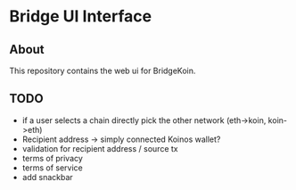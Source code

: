 # Bridge UI Interface

## About

This repository contains the web ui for BridgeKoin.

## TODO

- if a user selects a chain directly pick the other network (eth->koin, koin->eth)
- Recipient address -> simply connected Koinos wallet?
- validation for recipient address / source tx
- terms of privacy
- terms of service
- add snackbar

